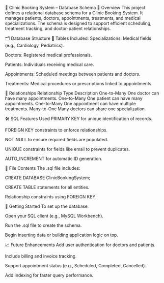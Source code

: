 
🏥 Clinic Booking System – Database Schema
📘 Overview
This project defines a relational database schema for a Clinic Booking System. It manages patients, doctors, appointments, treatments, and medical specializations. 
The schema is designed to support efficient scheduling, treatment tracking, and doctor-patient relationships.

🗂️ Database Structure
📌 Tables Included:
Specializations: Medical fields (e.g., Cardiology, Pediatrics).

Doctors: Registered medical professionals.

Patients: Individuals receiving medical care.

Appointments: Scheduled meetings between patients and doctors.

Treatments: Medical procedures or prescriptions linked to appointments.

🔗 Relationships
Relationship Type	Description
One-to-Many	One doctor can have many appointments.
One-to-Many	One patient can have many appointments.
One-to-Many	One appointment can have multiple treatments.
Many-to-One	Many doctors can share one specialization.

🛠️ SQL Features Used
PRIMARY KEY for unique identification of records.

FOREIGN KEY constraints to enforce relationships.

NOT NULL to ensure required fields are populated.

UNIQUE constraints for fields like email to prevent duplicates.

AUTO_INCREMENT for automatic ID generation.

📂 File Contents
The .sql file includes:

CREATE DATABASE ClinicBookingSystem;

CREATE TABLE statements for all entities.

Relationship constraints using FOREIGN KEY.

🚀 Getting Started
To set up the database:

Open your SQL client (e.g., MySQL Workbench).

Run the .sql file to create the schema.

Begin inserting data or building application logic on top.

📈 Future Enhancements
Add user authentication for doctors and patients.

Include billing and invoice tracking.

Support appointment status (e.g., Scheduled, Completed, Cancelled).

Add indexing for faster query performance.
